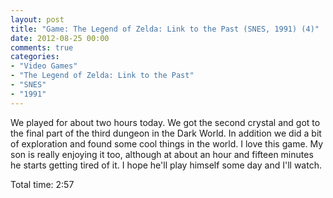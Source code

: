 ```yaml
---
layout: post
title: "Game: The Legend of Zelda: Link to the Past (SNES, 1991) (4)"
date: 2012-08-25 00:00
comments: true
categories:
- "Video Games"
- "The Legend of Zelda: Link to the Past"
- "SNES"
- "1991"
---
```


We played for about two hours today. We got the second crystal and
got to the final part of the third dungeon in the Dark World. In
addition we did a bit of exploration and found some cool things in
the world. I love this game. My son is really enjoying it too,
although at about an hour and fifteen minutes he starts getting
tired of it. I hope he'll play himself some day and I'll watch.

Total time: 2:57
